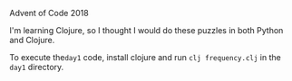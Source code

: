 
Advent of Code 2018

I'm learning Clojure, so I thought I would do these puzzles in both
Python and Clojure.

To execute the`day1` code, install clojure and run `clj frequency.clj`
in the `day1` directory.

